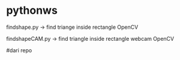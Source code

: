 # pythonws

findshape.py -> find triange inside rectangle OpenCV

findshapeCAM.py -> find triangle inside rectangle webcam OpenCV

#dari repo
